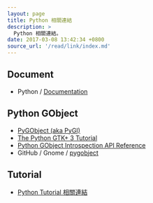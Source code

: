 ```yaml
---
layout: page
title: Python 相關連結
description: >
  Python 相關連結。
date: 2017-03-08 13:42:34 +0800
source_url: '/read/link/index.md'
---
```



## Document

* Python / [Documentation](https://www.python.org/doc/)


## Python GObject

* [PyGObject (aka PyGI)](https://wiki.gnome.org/Projects/PyGObject)
* [The Python GTK+ 3 Tutorial](http://python-gtk-3-tutorial.readthedocs.io/en/latest/index.html)
* [Python GObject Introspection API Reference](https://lazka.github.io/pgi-docs/index.html)
* GitHub / Gnome / [pygobject](https://github.com/GNOME/pygobject.git)


## Tutorial

* [Python Tutorial 相關連結](tutorial/)
